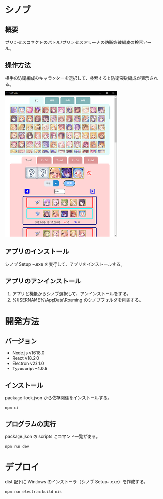 # シノブ

## 概要

プリンセスコネクトのバトル/プリンセスアリーナの防衛突破編成の検索ツール。

## 操作方法

相手の防衛編成のキャラクターを選択して、検索すると防衛突破編成が表示される。

![シノブ](images/shinobu.png)

## アプリのインストール

シノブ Setup ~.exe を実行して、アプリをインストールする。

## アプリのアンインストール

1. アプリと機能からシノブ選択して、アンインストールをする。
1. %USERNAME%\AppData\Roaming のシノブフォルダを削除する。

# 開発方法

## バージョン

- Node.js v16.18.0
- React v18.2.0
- Electron v23.1.0
- Typescript v4.9.5

## インストール

package-lock.json から依存関係をインストールする。

```shell
npm ci
```

## プログラムの実行

package.json の scripts にコマンド一覧がある。

```shell
npm run dev
```

# デプロイ

dist 配下に Windows のインストーラ（シノブ Setup~.exe）を作成する。

```shell
npm run electron:build:nis
```

